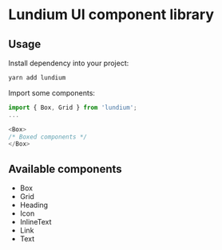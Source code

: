 # Lundium UI component library

## Usage

Install dependency into your project:

```bash
yarn add lundium
```

Import some components:

```javascript
import { Box, Grid } from 'lundium';
...

<Box>
/* Boxed components */
</Box>
```

## Available components

- Box
- Grid
- Heading
- Icon
- InlineText
- Link
- Text
